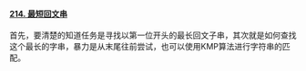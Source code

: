 #### [214. 最短回文串](https://leetcode-cn.com/problems/shortest-palindrome/)

首先，要清楚的知道任务是寻找以第一位开头的最长回文子串，其次就是如何查找这个最长的字串，暴力是从末尾往前尝试，也可以使用KMP算法进行字符串的匹配。